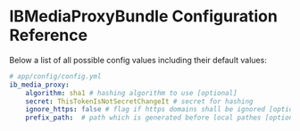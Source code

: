 IBMediaProxyBundle Configuration Reference
==========================================

Below a list of all possible config values including their default values:

``` yaml
# app/config/config.yml
ib_media_proxy:
    algorithm: sha1 # hashing algorithm to use [optional]
    secret: ThisTokenIsNotSecretChangeIt # secret for hashing
    ignore_https: false # flag if https domains shall be ignored [optional]
    prefix_path:  # path which is generated before local pathes [optional]
```